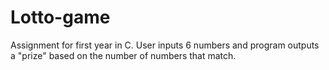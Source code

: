 # Lotto-game
Assignment for first year in C. User inputs 6 numbers and program outputs a "prize" based on the number of numbers that match.
